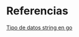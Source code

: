# Referencias

[Tipo de datos string en go](https://medium.com/rungo/string-data-type-in-go-8af2b639478)
